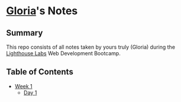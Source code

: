 # [Gloria](https://github.com/gloe2019)'s Notes

## Summary
This repo consists of all notes taken by yours truly (Gloria) during the [Lighthouse Labs](https://www.lighthouselabs.ca/) Web Development Bootcamp.

## Table of Contents
* [Week 1](/Week_1)
  * [Day 1](/Week_1/Day_1)